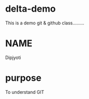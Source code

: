 # delta-demo
This is a demo git &amp; github class.........

# NAME
Dipjyoti

# purpose
To understand GIT